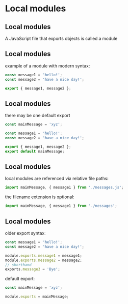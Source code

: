 # Local modules

## Local modules

A JavaScript file that exports objects is called a module

## Local modules

example of a module with modern syntax:

```js
const message1 = 'hello!';
const message2 = 'have a nice day!';

export { message1, message2 };
```

## Local modules

there may be one default export

```js
const mainMessage = 'xyz';

const message1 = 'hello!';
const message2 = 'have a nice day!';

export { message1, message2 };
export default mainMessage;
```

## Local modules

local modules are referenced via relative file paths:

```js
import mainMessage, { message1 } from './messages.js';
```

the filename extension is optional:

```js
import mainMessage, { message1 } from './messages';
```

## Local modules

older export syntax:

```js
const message1 = 'hello!';
const message2 = 'have a nice day!';

module.exports.message1 = message1;
module.exports.message2 = message2;
// shorthand
exports.message3 = 'Bye';
```

default export:

```js
const mainMessage = 'xyz';

module.exports = mainMessage;
```
